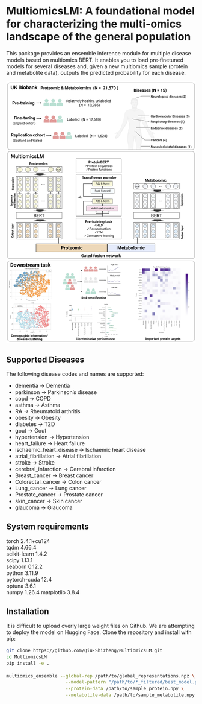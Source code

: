 # MultiomicsLM: A foundational model for characterizing the multi-omics landscape of the general population

This package provides an ensemble inference module for multiple disease models based on multiomics BERT. It enables you to load pre‐finetuned models for several diseases and, given a new multiomics sample (protein and metabolite data), outputs the predicted probability for each disease.

![](https://github.com/Qiu-Shizheng/MultiomicsLM/blob/main/Figure/Figure%201.jpeg)

## Supported Diseases

The following disease codes and names are supported:

- dementia → Dementia  
- parkinson → Parkinson’s disease  
- copd → COPD  
- asthma → Asthma  
- RA → Rheumatoid arthritis  
- obesity → Obesity  
- diabetes → T2D  
- gout → Gout  
- hypertension → Hypertension  
- heart_failure → Heart failure  
- ischaemic_heart_disease → Ischaemic heart disease  
- atrial_fibrillation → Atrial fibrillation  
- stroke → Stroke  
- cerebral_infarction → Cerebral infarction  
- Breast_cancer → Breast cancer  
- Colorectal_cancer → Colon cancer  
- Lung_cancer → Lung cancer  
- Prostate_cancer → Prostate cancer  
- skin_cancer → Skin cancer  
- glaucoma → Glaucoma  


## System requirements
torch 2.4.1+cu124  
tqdm 4.66.4  
scikit-learn 1.4.2  
scipy 1.13.1  
seaborn 0.12.2  
python 3.11.9  
pytorch-cuda 12.4    
optuna 3.6.1     
numpy 1.26.4
matplotlib 3.8.4 

## Installation

It is difficult to upload overly large weight files on Github. We are attempting to deploy the model on Hugging Face.
Clone the repository and install with pip:

```bash
git clone https://github.com/Qiu-Shizheng/MultiomicsLM.git
cd MultiomicsLM
pip install -e .

multiomics_ensemble --global-rep /path/to/global_representations.npz \
                      --model-pattern "/path/to/*_filtered/best_model.pt" \
                      --protein-data /path/to/sample_protein.npy \
                      --metabolite-data /path/to/sample_metabolite.npy
